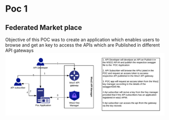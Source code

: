 # Poc 1
## Federated Market place 
Objective of this POC was to create an application which enables users to browse and get an key to access the APIs which are Published 
in different API gateways
![overview](https://raw.githubusercontent.com/VimukthiMayadunne/Poc1/master/Overview.png)
